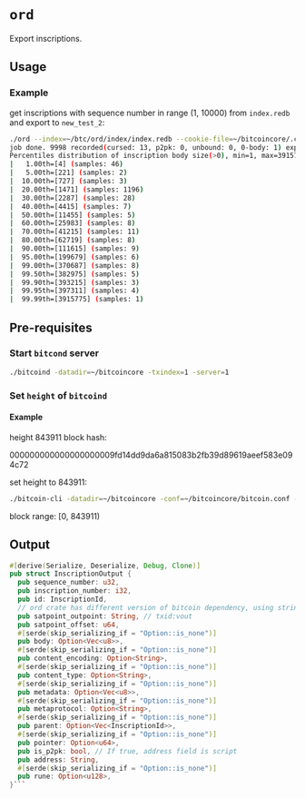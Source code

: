 `ord`
=====

Export inscriptions.

## Usage

### Example

get inscriptions with sequence number in range (1, 10000) from `index.redb` and export to `new_test_2`:

```bash
./ord --index=~/btc/ord/index/index.redb --cookie-file=~/bitcoincore/.cookie index export --output ~/moe/btc/ord/dump/new_test_2 --gt-sequence 1 --lt-sequence 10000
job done. 9998 recorded(cursed: 13, p2pk: 0, unbound: 0, 0-body: 1) exported in 141.470550973s. 10001 inscriptions(<= 1 included, >= 10000 not included) in block heights: [0,843911)
Percentiles distribution of inscription body size(>0), min=1, max=3915775, mean=42466.51, stdev=81483.72:
|   1.00th=[4] (samples: 46)
|   5.00th=[221] (samples: 2)
|  10.00th=[727] (samples: 3)
|  20.00th=[1471] (samples: 1196)
|  30.00th=[2287] (samples: 28)
|  40.00th=[4415] (samples: 7)
|  50.00th=[11455] (samples: 5)
|  60.00th=[25983] (samples: 8)
|  70.00th=[41215] (samples: 11)
|  80.00th=[62719] (samples: 8)
|  90.00th=[111615] (samples: 9)
|  95.00th=[199679] (samples: 6)
|  99.00th=[370687] (samples: 8)
|  99.50th=[382975] (samples: 5)
|  99.90th=[393215] (samples: 3)
|  99.95th=[397311] (samples: 4)
|  99.99th=[3915775] (samples: 1)
```

## Pre-requisites

### Start `bitcond` server

```bash
./bitcoind -datadir=~/bitcoincore -txindex=1 -server=1
```

### Set `height` of `bitcoind`

#### Example

height 843911 block hash:

000000000000000000009fd14dd9da6a815083b2fb39d89619aeef583e094c72

set height to 843911:

```bash
./bitcoin-cli -datadir=~/bitcoincore -conf=~/bitcoincore/bitcoin.conf -rpccookiefile=~/bitcoincore/.cookie invalidateblock 000000000000000000009fd14dd9da6a815083b2fb39d89619aeef583e094c72
```

block range: [0, 843911)

## Output

```Rust
#[derive(Serialize, Deserialize, Debug, Clone)]
pub struct InscriptionOutput {
  pub sequence_number: u32,
  pub inscription_number: i32,
  pub id: InscriptionId,
  // ord crate has different version of bitcoin dependency, using string for compatibility
  pub satpoint_outpoint: String, // txid:vout
  pub satpoint_offset: u64,
  #[serde(skip_serializing_if = "Option::is_none")]
  pub body: Option<Vec<u8>>,
  #[serde(skip_serializing_if = "Option::is_none")]
  pub content_encoding: Option<String>,
  #[serde(skip_serializing_if = "Option::is_none")]
  pub content_type: Option<String>,
  #[serde(skip_serializing_if = "Option::is_none")]
  pub metadata: Option<Vec<u8>>,
  #[serde(skip_serializing_if = "Option::is_none")]
  pub metaprotocol: Option<String>,
  #[serde(skip_serializing_if = "Option::is_none")]
  pub parent: Option<Vec<InscriptionId>>,
  #[serde(skip_serializing_if = "Option::is_none")]
  pub pointer: Option<u64>,
  pub is_p2pk: bool, // If true, address field is script
  pub address: String,
  #[serde(skip_serializing_if = "Option::is_none")]
  pub rune: Option<u128>,
}```
